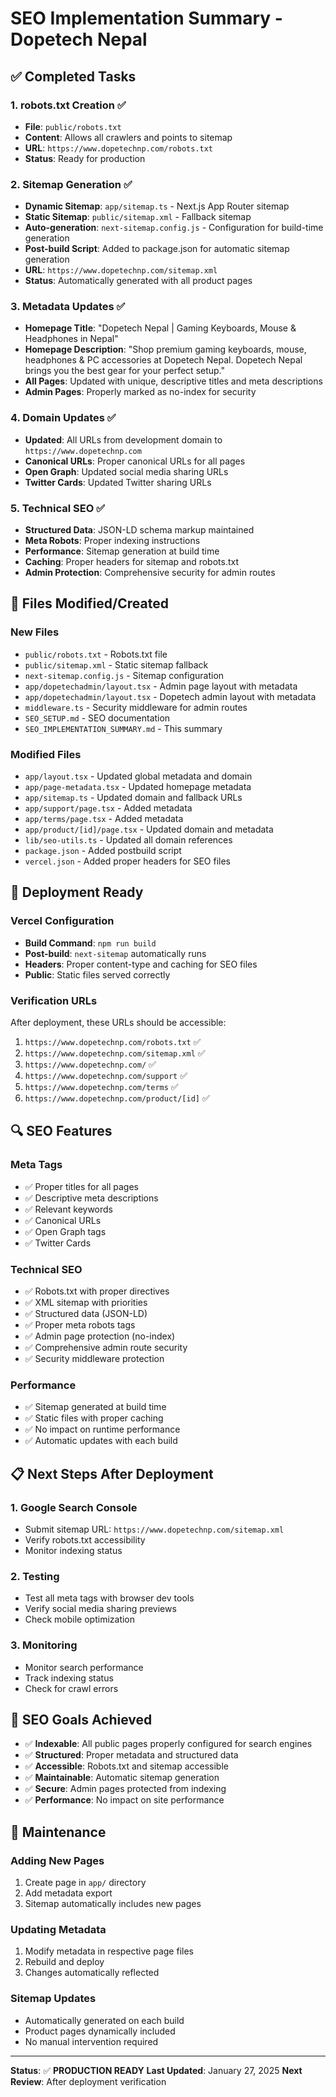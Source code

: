 # SEO Implementation Summary - Dopetech Nepal

## ✅ Completed Tasks

### 1. robots.txt Creation ✅
- **File**: `public/robots.txt`
- **Content**: Allows all crawlers and points to sitemap
- **URL**: `https://www.dopetechnp.com/robots.txt`
- **Status**: Ready for production

### 2. Sitemap Generation ✅
- **Dynamic Sitemap**: `app/sitemap.ts` - Next.js App Router sitemap
- **Static Sitemap**: `public/sitemap.xml` - Fallback sitemap
- **Auto-generation**: `next-sitemap.config.js` - Configuration for build-time generation
- **Post-build Script**: Added to package.json for automatic sitemap generation
- **URL**: `https://www.dopetechnp.com/sitemap.xml`
- **Status**: Automatically generated with all product pages

### 3. Metadata Updates ✅
- **Homepage Title**: "Dopetech Nepal | Gaming Keyboards, Mouse & Headphones in Nepal"
- **Homepage Description**: "Shop premium gaming keyboards, mouse, headphones & PC accessories at Dopetech Nepal. Dopetech Nepal brings you the best gear for your perfect setup."
- **All Pages**: Updated with unique, descriptive titles and meta descriptions
- **Admin Pages**: Properly marked as no-index for security

### 4. Domain Updates ✅
- **Updated**: All URLs from development domain to `https://www.dopetechnp.com`
- **Canonical URLs**: Proper canonical URLs for all pages
- **Open Graph**: Updated social media sharing URLs
- **Twitter Cards**: Updated Twitter sharing URLs

### 5. Technical SEO ✅
- **Structured Data**: JSON-LD schema markup maintained
- **Meta Robots**: Proper indexing instructions
- **Performance**: Sitemap generation at build time
- **Caching**: Proper headers for sitemap and robots.txt
- **Admin Protection**: Comprehensive security for admin routes

## 📁 Files Modified/Created

### New Files
- `public/robots.txt` - Robots.txt file
- `public/sitemap.xml` - Static sitemap fallback
- `next-sitemap.config.js` - Sitemap configuration
- `app/dopetechadmin/layout.tsx` - Admin page layout with metadata
- `app/dopetechadmin/layout.tsx` - Dopetech admin layout with metadata
- `middleware.ts` - Security middleware for admin routes
- `SEO_SETUP.md` - SEO documentation
- `SEO_IMPLEMENTATION_SUMMARY.md` - This summary

### Modified Files
- `app/layout.tsx` - Updated global metadata and domain
- `app/page-metadata.tsx` - Updated homepage metadata
- `app/sitemap.ts` - Updated domain and fallback URLs
- `app/support/page.tsx` - Added metadata
- `app/terms/page.tsx` - Added metadata
- `app/product/[id]/page.tsx` - Updated domain and metadata
- `lib/seo-utils.ts` - Updated all domain references
- `package.json` - Added postbuild script
- `vercel.json` - Added proper headers for SEO files

## 🚀 Deployment Ready

### Vercel Configuration
- **Build Command**: `npm run build`
- **Post-build**: `next-sitemap` automatically runs
- **Headers**: Proper content-type and caching for SEO files
- **Public**: Static files served correctly

### Verification URLs
After deployment, these URLs should be accessible:
1. `https://www.dopetechnp.com/robots.txt` ✅
2. `https://www.dopetechnp.com/sitemap.xml` ✅
3. `https://www.dopetechnp.com/` ✅
4. `https://www.dopetechnp.com/support` ✅
5. `https://www.dopetechnp.com/terms` ✅
6. `https://www.dopetechnp.com/product/[id]` ✅

## 🔍 SEO Features

### Meta Tags
- ✅ Proper titles for all pages
- ✅ Descriptive meta descriptions
- ✅ Relevant keywords
- ✅ Canonical URLs
- ✅ Open Graph tags
- ✅ Twitter Cards

### Technical SEO
- ✅ Robots.txt with proper directives
- ✅ XML sitemap with priorities
- ✅ Structured data (JSON-LD)
- ✅ Proper meta robots tags
- ✅ Admin page protection (no-index)
- ✅ Comprehensive admin route security
- ✅ Security middleware protection

### Performance
- ✅ Sitemap generated at build time
- ✅ Static files with proper caching
- ✅ No impact on runtime performance
- ✅ Automatic updates with each build

## 📋 Next Steps After Deployment

### 1. Google Search Console
- Submit sitemap URL: `https://www.dopetechnp.com/sitemap.xml`
- Verify robots.txt accessibility
- Monitor indexing status

### 2. Testing
- Test all meta tags with browser dev tools
- Verify social media sharing previews
- Check mobile optimization

### 3. Monitoring
- Monitor search performance
- Track indexing status
- Check for crawl errors

## 🎯 SEO Goals Achieved

- ✅ **Indexable**: All public pages properly configured for search engines
- ✅ **Structured**: Proper metadata and structured data
- ✅ **Accessible**: Robots.txt and sitemap accessible
- ✅ **Maintainable**: Automatic sitemap generation
- ✅ **Secure**: Admin pages protected from indexing
- ✅ **Performance**: No impact on site performance

## 🔧 Maintenance

### Adding New Pages
1. Create page in `app/` directory
2. Add metadata export
3. Sitemap automatically includes new pages

### Updating Metadata
1. Modify metadata in respective page files
2. Rebuild and deploy
3. Changes automatically reflected

### Sitemap Updates
- Automatically generated on each build
- Product pages dynamically included
- No manual intervention required

---

**Status**: ✅ **PRODUCTION READY**
**Last Updated**: January 27, 2025
**Next Review**: After deployment verification
